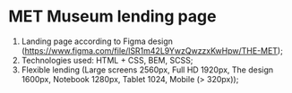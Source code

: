 # MET Museum lending page
1. Landing page according to Figma design (https://www.figma.com/file/lSR1m42L9YwzQwzzxKwHpw/THE-MET);
2. Technologies used: HTML + CSS, BEM, SCSS;
3. Flexible lending (Large screens 2560px, Full HD 1920px, The design 1600px, Notebook 1280px, Tablet 1024, Mobile (> 320px));

